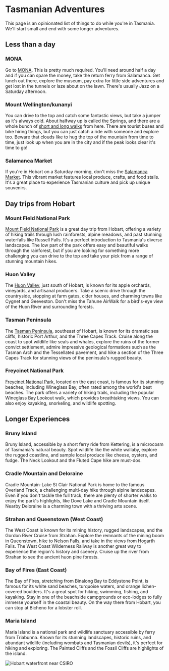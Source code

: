 # Tasmanian Adventures

This page is an opinionated list of things to do while you're in Tasmania. We'll start small
and end with some longer adventures.

## Less than a day

### MONA

Go to [MONA](https://mona.net.au/visit). This is pretty much required. You'll need
around half a day and if you can spare the money, take the return ferry from
Salamanca. Get lunch out there, explore the museum, pay extra for little side
adventures and get lost in the tunnels or laze about on the lawn. There's
usually Jazz on a Saturday afternoon.

### Mount Wellington/kunanyi

You can drive to the top and catch some fantastic views, but take a jumper as it's
always cold. About halfway up is called the Springs, and there are a whole bunch
of [short and long walks](https://tastrails.com/category/location/hobart-and-surrounding/wellington-park/)
from here. There are tourist buses and bike hiring things, but you can just catch
a ride with someone and explore too. Beware that clouds like to hug the top of the
mountain from time to time, just look up when you are in the city and if the peak
looks clear it's time to go!

### Salamanca Market

If you're in Hobart on a Saturday morning, don't miss the
[Salamanca Market](https://www.salamancamarket.com.au/). This vibrant market features
local produce, crafts, and food stalls. It's a great place to experience Tasmanian
culture and pick up unique souvenirs.

## Day trips from Hobart

### Mount Field National Park

[Mount Field National Park](https://parks.tas.gov.au/explore-our-parks/mount-field-national-park)
is a great day trip from Hobart, offering a variety of
hiking trails through lush rainforests, alpine meadows, and past stunning waterfalls
like Russell Falls. It's a perfect introduction to Tasmania's diverse landscapes.
The low part of the park offers easy and beautiful walks through the rainforest,
but if you are looking for something more challenging you can drive to the top
and take your pick from a range of stunning mountain hikes.

### Huon Valley

The [Huon Valley](https://www.huonvalleytas.com/), just south of Hobart, is known for its apple orchards, vineyards,
and artisanal producers. Take a scenic drive through the countryside, stopping at
farm gates, cider houses, and charming towns like Cygnet and Geeveston. Don't miss
the Tahune AirWalk for a bird's-eye view of the Huon River and surrounding forests.

### Tasman Peninsula

The [Tasman Peninsula](https://tasmania.com/points-of-interest/tasman-peninsula/),
southeast of Hobart, is known for its dramatic sea cliffs, historic
Port Arthur, and the Three Capes Track. Cruise along the coast to spot wildlife like seals
and whales, explore the ruins of the former convict settlement, admire impressive geological
formations such as the Tasman Arch and the Tessellated pavement, and hike a section of the
Three Capes Track for stunning views of the peninsula's rugged beauty.

### Freycinet National Park

[Freycinet National Park](https://parks.tas.gov.au/explore-our-parks/freycinet-national-park),
located on the east coast, is famous for its stunning
beaches, including Wineglass Bay, often rated among the world's best beaches.
The park offers a variety of hiking trails, including the popular Wineglass Bay
Lookout walk, which provides breathtaking views. You can also enjoy kayaking,
snorkeling, and wildlife spotting.

## Longer Experiences

### Bruny Island

Bruny Island, accessible by a short ferry ride from Kettering, is a microcosm
of Tasmania's natural beauty. Spot wildlife like the white wallaby, explore
the rugged coastline, and sample local produce like cheese, oysters, and fudge.
The Neck Lookout and the Fluted Cape hike are must-dos.

### Cradle Mountain and Deloraine

Cradle Mountain-Lake St Clair National Park is home to the famous Overland Track,
a challenging multi-day hike through alpine landscapes. Even if you don't tackle
the full track, there are plenty of shorter walks to enjoy the park's highlights,
like Dove Lake and Cradle Mountain itself. Nearby Deloraine is a charming town
with a thriving arts scene.

### Strahan and Queenstown (West Coast)

The West Coast is known for its mining history, rugged landscapes, and the Gordon River
Cruise from Strahan. Explore the remnants of the mining boom in Queenstown, hike
to Nelson Falls, and take in the views from Hogarth Falls. The West Coast Wilderness
Railway is another great way to experience the region's history and scenery. Cruise
up the river from Strahan to see the ancient huon pine forests.

### Bay of Fires (East Coast)

The Bay of Fires, stretching from Binalong Bay to Eddystone Point, is famous for its
white sand beaches, turquoise waters, and orange lichen-covered boulders. It's a great
spot for hiking, swimming, fishing, and kayaking. Stay in one of the beachside campgrounds
or eco-lodges to fully immerse yourself in the coastal beauty. On the way there from Hobart,
you can stop at Bicheno for a lobster roll.

### Maria Island

Maria Island is a national park and wildlife sanctuary accessible by ferry from
Triabunna. Known for its stunning landscapes, historic ruins, and abundant wildlife
(including wombats and Tasmanian devils), it's perfect for hiking and exploring.
The Painted Cliffs and the Fossil Cliffs are highlights of the island.

![Hobart waterfront near CSIRO](/imgs/csiro-waterfront.jpeg)
